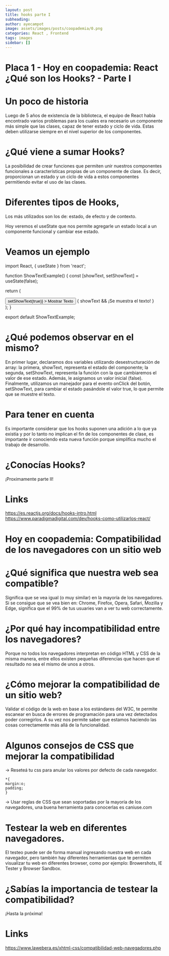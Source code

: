 ```yaml
---
layout: post
title: hooks parte I
subheading: 
author: ayecampot
image: assets/images/posts/coopademia/0.png
categories: React , Frontend
tags: images
sidebar: []
---
```


# Placa 1 - Hoy en coopademia: React ¿Qué son los Hooks? - Parte I


# Un poco de historia

 Luego de 5 años de existencia de la biblioteca, el equipo de React había encontrado varios problemas para los cuales era necesario un componente más simple que las clases, capaz de tener estado y ciclo de vida. Estas deben utilizarse siempre en el nivel superior de los componentes.

# ¿Qué viene a sumar Hooks?

La posibilidad de crear funciones que permiten unir nuestros componentes funcionales a características propias de un componente de clase. Es decir, proporcionan un estado y un ciclo de vida a estos componentes permitiendo evitar el uso de las clases.

# Diferentes tipos de Hooks,

Los más utilizados son los de: estado, de efecto y de contexto.

Hoy veremos el useState que nos permite agregarle un estado local a un componente funcional y cambiar ese estado.


# Veamos un ejemplo

import React, { useState } from 'react';
 
function ShowTextExample() {
 const [showText, setShowText] = useState(false);
 
 return (
   <div>
     <button
       type="button"
       onClick={() => setShowText(true)}
     >
       Mostrar Texto
     </button>
     {
       showText && ¡Se muestra el texto!
     }
   </div>
 );
}
 
export default ShowTextExample;


#  ¿Qué podemos observar en el mismo?

En primer lugar, declaramos dos variables utilizando desestructuración de array: la primera, showText, representa el estado del componente; la segunda, setShowText, representa la función con la que cambiaremos el valor de ese estado. Además, le asignamos un valor inicial (false).
Finalmente, utilizamos un manejador para el evento onClick del botón, setShowText, para cambiar el estado pasándole el valor true, lo que permite que se muestre el texto.

# Para tener en cuenta

Es importante considerar que los hooks suponen una adición a lo que ya existía y por lo tanto no implican el fin de los componentes de clase, es importante ir conociendo esta nueva función porque simplifica mucho el trabajo de desarrollo.

#  ¿Conocías Hooks?

¡Proximamente parte II!

# Links

https://es.reactjs.org/docs/hooks-intro.html
https://www.paradigmadigital.com/dev/hooks-como-utilizarlos-react/

























# Hoy en coopademia: Compatibilidad de los navegadores con un sitio web


# ¿Qué significa que nuestra web sea compatible?

Significa que se vea igual (o muy similar) en la mayoría de los navegadores. Si se consigue que se vea bien en: Chrome, Firefox, Opera, Safari, Mozilla y Edge, significa que el 99% de tus usuaries van a ver tu web correctamente.

# ¿Por qué hay incompatibilidad entre los navegadores?

Porque no todos los navegadores interpretan en código HTML y CSS de la misma manera, entre ellos existen pequeñas diferencias que hacen que el resultado no sea el mismo de unos a otros.

# ¿Cómo mejorar la compatibilidad de un sitio web?

Validar el código de la web en base a los estándares del W3C, te permite escanear en busca de errores de programación para una vez detectados poder corregirlos. A su vez nos permite saber que estamos haciendo las cosas correctamente más allá de la funcionalidad.


# Algunos consejos de CSS que mejorar la compatibilidad

-> Reseteá tu css para anular los valores por defecto de cada navegador.

```
*​{
margin:o;
padding;
}
```
-> Usar reglas de CSS que sean soportadas por la mayoría de los navegadores, una buena herramienta para conocerlas es caniuse.com

# Testear la web en diferentes navegadores.

El testeo puede ser de forma manual ingresando nuestra web en cada navegador, pero también hay diferentes herramientas que te permiten visualizar tu web en diferentes browser, como por ejemplo: Browershots, IE Tester y Browser Sandbox.

# ¿Sabías la importancia de testear la compatibilidad?

¡Hasta la próxima!

# Links
https://www.lawebera.es/xhtml-css/compatibilidad-web-navegadores.php